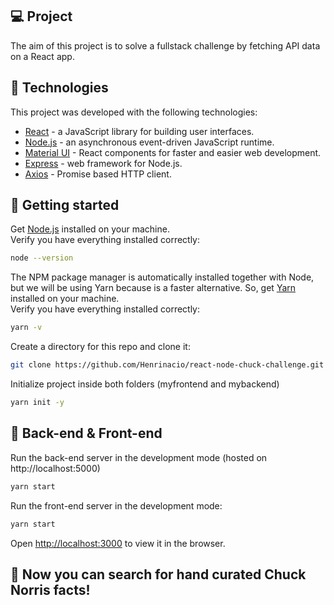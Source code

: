 ## 💻 Project

The aim of this project is to solve a fullstack challenge by fetching API data on a React app.

## 🚀 Technologies

This project was developed with the following technologies:

- [React](https://reactjs.org/) - a JavaScript library for building user interfaces.
- [Node.js](https://nodejs.org/en/) - an asynchronous event-driven JavaScript runtime.
- [Material UI](https://material-ui.com/) - React components for faster and easier web development.
- [Express](https://expressjs.com/pt-br/) - web framework for Node.js.
- [Axios](https://github.com/axios/axios) - Promise based HTTP client.

## :floppy_disk: Getting started

Get [Node.js](https://nodejs.org/en/) installed on your machine.\
Verify you have everything installed correctly:
```sh
node --version
```
The NPM package manager is automatically installed together with Node,\
but we will be using Yarn because is a faster alternative. So, get [Yarn](https://yarnpkg.com/) installed on your machine.\
Verify you have everything installed correctly:
```sh
yarn -v
```
Create a directory for this repo and clone it:

```sh
git clone https://github.com/Henrinacio/react-node-chuck-challenge.git
```

Initialize project inside both folders (myfrontend and mybackend)
```sh
yarn init -y
```

## :art: Back-end & Front-end

Run the back-end server in the development mode (hosted on http://localhost:5000)
```sh
yarn start
```
Run the front-end server in the development mode:
```sh
yarn start
```
Open [http://localhost:3000](http://localhost:3000) to view it in the browser.
## :clap: Now you can search for hand curated Chuck Norris facts!





